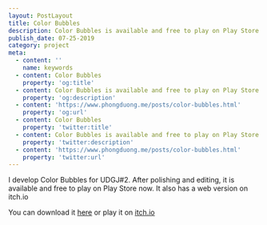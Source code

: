 ```yaml
---
layout: PostLayout
title: Color Bubbles
description: Color Bubbles is available and free to play on Play Store now
publish_date: 07-25-2019
category: project
meta:
  - content: ''
    name: keywords
  - content: Color Bubbles
    property: 'og:title'
  - content: Color Bubbles is available and free to play on Play Store now
    property: 'og:description'
  - content: 'https://www.phongduong.me/posts/color-bubbles.html'
    property: 'og:url'
  - content: Color Bubbles
    property: 'twitter:title'
  - content: Color Bubbles is available and free to play on Play Store now
    property: 'twitter:description'
  - content: 'https://www.phongduong.me/posts/color-bubbles.html'
    property: 'twitter:url'
---
```

I develop Color Bubbles for UDGJ#2. After polishing and editing, it is available and free to play on Play Store now. It also has a web version on itch.io

You can download it [here](https://play.google.com/store/apps/details?id=com.phongduong.colorbubbles) or play it on [itch.io](https://phongduong.itch.io/color-bubbles)
